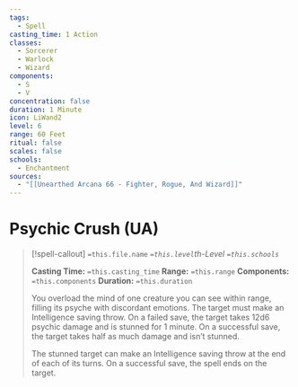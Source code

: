 ```yaml
---
tags:
  - Spell
casting_time: 1 Action
classes:
  - Sorcerer
  - Warlock
  - Wizard
components:
  - S
  - V
concentration: false
duration: 1 Minute
icon: LiWand2
level: 6
range: 60 Feet
ritual: false
scales: false
schools:
  - Enchantment
sources:
  - "[[Unearthed Arcana 66 - Fighter, Rogue, And Wizard]]"
---
```


# Psychic Crush (UA)

>[!spell-callout] `=this.file.name`
>*`=this.level`th-Level `=this.schools`*
>
>**Casting Time:** `=this.casting_time`
>**Range:** `=this.range`
>**Components:** `=this.components`
>**Duration:** `=this.duration`
>
>You overload the mind of one creature you can see within range, filling its psyche with discordant emotions. The target must make an Intelligence saving throw. On a failed save, the target takes 12d6 psychic damage and is stunned for 1 minute. On a successful save, the target takes half as much damage and isn’t stunned.
>
>The stunned target can make an Intelligence saving throw at the end of each of its turns. On a successful save, the spell ends on the target.
>
>
